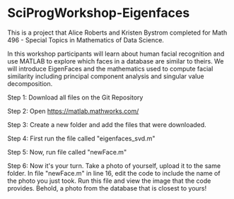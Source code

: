 # SciProgWorkshop-Eigenfaces

This is a project that Alice Roberts and Kristen Bystrom completed for Math 496 - Special Topics in Mathematics of Data Science.

In this workshop participants will learn about human facial recognition and use MATLAB to explore which faces in a database are similar to theirs. We will introduce EigenFaces and the mathematics used to compute facial similarity including principal component analysis and singular value decomposition.

Step 1: 
Download all files on the Git Repository 

Step 2: 
Open https://matlab.mathworks.com/ 

Step 3: 
Create a new folder and add the files that were downloaded. 

Step 4: 
First run the file called "eigenfaces_svd.m" 

Step 5: 
Now, run file called "newFace.m"

Step 6: 
Now it's your turn. Take a photo of yourself, upload it to the same folder. 
In file "newFace.m" in line 16, edit the code to include the name of the photo you just took. 
Run this file and view the image that the code provides. 
Behold, a photo from the database that is closest to yours! 

